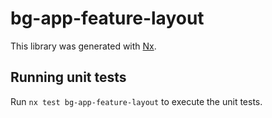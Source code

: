 # bg-app-feature-layout

This library was generated with [Nx](https://nx.dev).

## Running unit tests

Run `nx test bg-app-feature-layout` to execute the unit tests.
